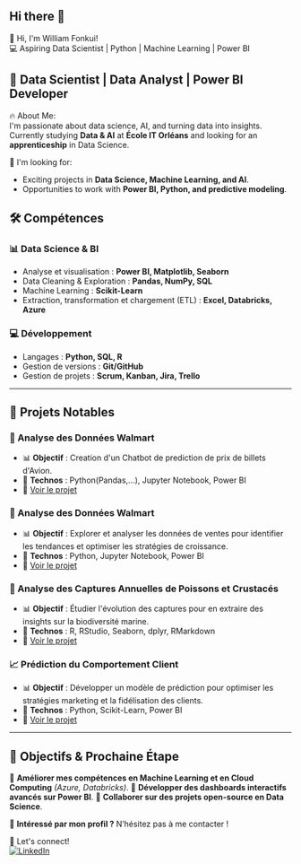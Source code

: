 ## Hi there 👋

<!--
**liam237/liam237** is a ✨ _special_ ✨ repository because its `README.md` (this file) appears on your GitHub profile.

Here are some ideas to get you started:

- 🔭 I’m currently working on ...
- 🌱 I’m currently learning ...
- 👯 I’m looking to collaborate on ...
- 🤔 I’m looking for help with ...
- 💬 Ask me about ...
- 📫 How to reach me: ...
- 😄 Pronouns: ...
- ⚡ Fun fact: ...
-->
👋 Hi, I'm William Fonkui!  
💻 Aspiring Data Scientist | Python | Machine Learning | Power BI 
## 🚀 Data Scientist | Data Analyst | Power BI Developer

🔥 About Me:  
I'm passionate about data science, AI, and turning data into insights. Currently studying **Data & AI** at **École IT Orléans** and looking for an **apprenticeship** in Data Science.

📌 I'm looking for:  
- Exciting projects in **Data Science, Machine Learning, and AI**.  
- Opportunities to work with **Power BI, Python, and predictive modeling**.

## 🛠️ Compétences

### 📊 Data Science & BI
- Analyse et visualisation : **Power BI, Matplotlib, Seaborn**
- Data Cleaning & Exploration : **Pandas, NumPy, SQL**
- Machine Learning : **Scikit-Learn**
- Extraction, transformation et chargement (ETL) : **Excel, Databricks, Azure**

### 💻 Développement
- Langages : **Python, SQL, R**
- Gestion de versions : **Git/GitHub**
- Gestion de projets : **Scrum, Kanban, Jira, Trello**

---
## 📂 Projets Notables

### 🛒 Analyse des Données Walmart
- 📊 **Objectif** : Creation d'un Chatbot de prediction de prix de billets d'Avion.
- 🔧 **Technos** : Python(Pandas,...), Jupyter Notebook, Power BI
- 📌 [Voir le projet](https://github.com/liam237/air_paradise_chatbot)

### 🛒 Analyse des Données Walmart
- 📊 **Objectif** : Explorer et analyser les données de ventes pour identifier les tendances et optimiser les stratégies de croissance.
- 🔧 **Technos** : Python, Jupyter Notebook, Power BI
- 📌 [Voir le projet](https://github.com/liam237/walmart-data-analysis) 

### 🎣 Analyse des Captures Annuelles de Poissons et Crustacés
- 📊 **Objectif** : Étudier l'évolution des captures pour en extraire des insights sur la biodiversité marine.
- 🔧 **Technos** : R, RStudio, Seaborn, dplyr, RMarkdown
- 📌 [Voir le projet](https://github.com/liam237/fishing-data-analysis) 

### 📈 Prédiction du Comportement Client
- 📊 **Objectif** : Développer un modèle de prédiction pour optimiser les stratégies marketing et la fidélisation des clients.
- 🔧 **Technos** : Python, Scikit-Learn, Power BI
- 📌 [Voir le projet](https://github.com/liam237/customer-behavior-prediction) 

---

## 🚀 Objectifs & Prochaine Étape
🎯 **Améliorer mes compétences en Machine Learning et en Cloud Computing** *(Azure, Databricks)*.
🎯 **Développer des dashboards interactifs avancés sur Power BI**.
🎯 **Collaborer sur des projets open-source en Data Science**.

📩 **Intéressé par mon profil ?** N’hésitez pas à me contacter !

🎯 Let's connect!  
[![LinkedIn](https://img.shields.io/badge/LinkedIn-Connect-blue?logo=linkedin)](https://www.linkedin.com/in/data-williamfonkui/)
